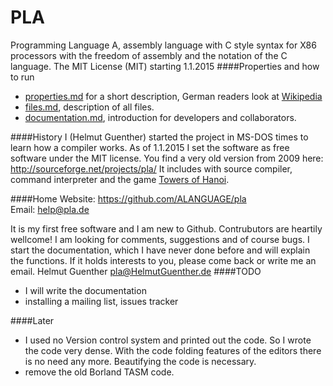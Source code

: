 PLA
=

Programming Language A, assembly language with C style syntax for X86 processors with the freedom of assembly and the notation of the C language.
The MIT License (MIT) starting 1.1.2015
####Properties and how to run
* [properties.md](properties.md) for a short description,  German readers look at [Wikipedia](http://de.wikipedia.org/wiki/Programming_language_A)
* [files.md](files.md), description of all files.
* [documentation.md](documentation.md), introduction for developers and collaborators.

####History
I (Helmut Guenther) started the project in MS-DOS times to learn how a compiler works.
As of 1.1.2015 I set the software as free software under the MIT license.
You find a very old version from 2009 here: http://sourceforge.net/projects/pla/
It includes with source compiler, command interpreter and the game [Towers of Hanoi](http://en.wikipedia.org/wiki/Tower_of_Hanoi).

####Home
Website: https://github.com/ALANGUAGE/pla  
Email: help@pla.de

It is my first free software and I am new to Github. Contrubutors are heartily wellcome! 
I am looking for comments, suggestions and of  course bugs. I start the documentation, which I have never done before and will explain the functions. If it holds interests to you, please come back or write me an email. Helmut Guenther pla@HelmutGuenther.de
####TODO
* I will write the documentation
* installing a mailing list, issues tracker

####Later
* I used no Version control system and printed out the code. 
So I wrote the code very dense. With the code folding features of the editors 
there is no need any more. Beautifying the code is necessary.
* remove the old Borland TASM code.
